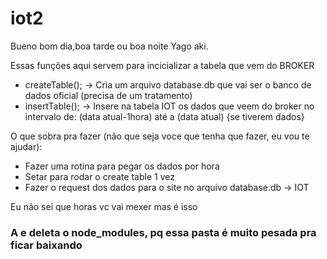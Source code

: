 # iot2


Bueno bom dia,boa tarde ou boa noite Yago aki.

Essas funções aqui servem para incicializar a tabela que vem do BROKER

- createTable(); -> Cria um arquivo database.db que vai ser o banco de dados oficial (precisa de um tratamento)
- insertTable(); -> Insere na tabela IOT os dados que veem do broker no intervalo de:
                                                       (data atual-1hora) até a (data atual) {se tiverem dados}

O que sobra pra fazer (não que seja voce que tenha que fazer, eu vou te ajudar):
 - Fazer uma rotina para pegar os dados por hora
 - Setar para rodar o create table 1 vez
 - Fazer o request dos dados para o site no arquivo database.db -> IOT

Eu não sei que horas vc vai mexer mas é isso

### A e deleta o node_modules, pq essa pasta é muito pesada pra ficar baixando 
